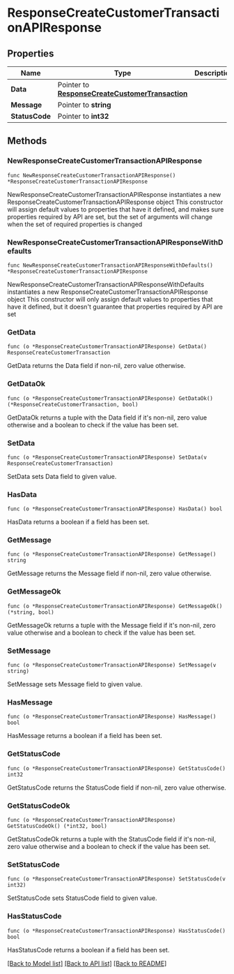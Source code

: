 # ResponseCreateCustomerTransactionAPIResponse

## Properties

Name | Type | Description | Notes
------------ | ------------- | ------------- | -------------
**Data** | Pointer to [**ResponseCreateCustomerTransaction**](ResponseCreateCustomerTransaction.md) |  | [optional] 
**Message** | Pointer to **string** |  | [optional] 
**StatusCode** | Pointer to **int32** |  | [optional] 

## Methods

### NewResponseCreateCustomerTransactionAPIResponse

`func NewResponseCreateCustomerTransactionAPIResponse() *ResponseCreateCustomerTransactionAPIResponse`

NewResponseCreateCustomerTransactionAPIResponse instantiates a new ResponseCreateCustomerTransactionAPIResponse object
This constructor will assign default values to properties that have it defined,
and makes sure properties required by API are set, but the set of arguments
will change when the set of required properties is changed

### NewResponseCreateCustomerTransactionAPIResponseWithDefaults

`func NewResponseCreateCustomerTransactionAPIResponseWithDefaults() *ResponseCreateCustomerTransactionAPIResponse`

NewResponseCreateCustomerTransactionAPIResponseWithDefaults instantiates a new ResponseCreateCustomerTransactionAPIResponse object
This constructor will only assign default values to properties that have it defined,
but it doesn't guarantee that properties required by API are set

### GetData

`func (o *ResponseCreateCustomerTransactionAPIResponse) GetData() ResponseCreateCustomerTransaction`

GetData returns the Data field if non-nil, zero value otherwise.

### GetDataOk

`func (o *ResponseCreateCustomerTransactionAPIResponse) GetDataOk() (*ResponseCreateCustomerTransaction, bool)`

GetDataOk returns a tuple with the Data field if it's non-nil, zero value otherwise
and a boolean to check if the value has been set.

### SetData

`func (o *ResponseCreateCustomerTransactionAPIResponse) SetData(v ResponseCreateCustomerTransaction)`

SetData sets Data field to given value.

### HasData

`func (o *ResponseCreateCustomerTransactionAPIResponse) HasData() bool`

HasData returns a boolean if a field has been set.

### GetMessage

`func (o *ResponseCreateCustomerTransactionAPIResponse) GetMessage() string`

GetMessage returns the Message field if non-nil, zero value otherwise.

### GetMessageOk

`func (o *ResponseCreateCustomerTransactionAPIResponse) GetMessageOk() (*string, bool)`

GetMessageOk returns a tuple with the Message field if it's non-nil, zero value otherwise
and a boolean to check if the value has been set.

### SetMessage

`func (o *ResponseCreateCustomerTransactionAPIResponse) SetMessage(v string)`

SetMessage sets Message field to given value.

### HasMessage

`func (o *ResponseCreateCustomerTransactionAPIResponse) HasMessage() bool`

HasMessage returns a boolean if a field has been set.

### GetStatusCode

`func (o *ResponseCreateCustomerTransactionAPIResponse) GetStatusCode() int32`

GetStatusCode returns the StatusCode field if non-nil, zero value otherwise.

### GetStatusCodeOk

`func (o *ResponseCreateCustomerTransactionAPIResponse) GetStatusCodeOk() (*int32, bool)`

GetStatusCodeOk returns a tuple with the StatusCode field if it's non-nil, zero value otherwise
and a boolean to check if the value has been set.

### SetStatusCode

`func (o *ResponseCreateCustomerTransactionAPIResponse) SetStatusCode(v int32)`

SetStatusCode sets StatusCode field to given value.

### HasStatusCode

`func (o *ResponseCreateCustomerTransactionAPIResponse) HasStatusCode() bool`

HasStatusCode returns a boolean if a field has been set.


[[Back to Model list]](../README.md#documentation-for-models) [[Back to API list]](../README.md#documentation-for-api-endpoints) [[Back to README]](../README.md)


